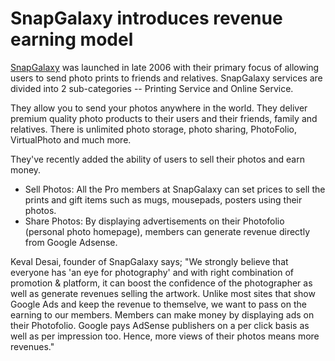 # SnapGalaxy introduces revenue earning model

<a href="http://www.snapgalaxy.com/">SnapGalaxy</a> was launched in late 2006 with their primary focus of allowing users to send photo prints to friends and relatives. SnapGalaxy services are divided into 2 sub-categories -- Printing Service and Online Service.

They allow you to send your photos anywhere in the world. They deliver premium quality photo products to their users and their friends, family and relatives. There is unlimited photo storage, photo sharing, PhotoFolio, VirtualPhoto and much more.

They've recently added the ability of users to sell their photos and earn money.

- Sell Photos: All the Pro members at SnapGalaxy can set prices to sell the prints and gift items such as mugs, mousepads, posters using their photos.
- Share Photos: By displaying advertisements on their Photofolio (personal photo homepage), members can generate revenue directly from Google Adsense.

Keval Desai, founder of SnapGalaxy says; "We strongly believe that everyone has 'an eye for photography' and with right combination of promotion & platform, it can boost the confidence of the photographer as well as generate revenues selling the artwork. Unlike most sites that show Google Ads and keep the revenue to themselve, we want to pass on the earning to our members. Members can make money by displaying ads on their Photofolio. Google pays AdSense publishers on a per click basis as well as per impression too. Hence, more views of their photos means more revenues."